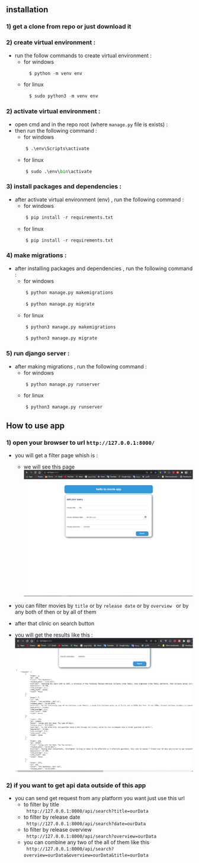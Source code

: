 ## installation
### 1) get a clone from repo or just download it 
### 2) create virtual environment :
  - run the follow commands to create virtual environment : <br/>
    - for windows 
      ```python 
        $ python -m venv env
      ```
    - for linux <br/>
      ```python 
        $ sudo python3 -m venv env
      ```
### 2) activate virtual environment :
  - open cmd and in the repo root (where ```manage.py``` file is exists) : <br/>
  - then run the following command :
    - for windows 
    ```python 
        $ .\env\Scripts\activate
    ```
    - for linux 
    ```python 
        $ sudo .\env\bin\activate
    ```
### 3) install packages and dependencies :
  - after activate virtual environment (env) , run the following command :
    - for windows 
    ```python 
        $ pip install -r requirements.txt
    ```
    - for linux 
    ```python 
        $ pip install -r requirements.txt
    ```

### 4) make migrations :
  - after installing packages and dependencies , run the following command :
    - for windows 
    ```python 
        $ python manage.py makemigrations
    ```
    ```python 
        $ python manage.py migrate
    ```
    - for linux 
    ```python 
        $ python3 manage.py makemigrations
    ```
    ```python 
        $ python3 manage.py migrate
    ```

### 5) run django server :
  - after making migrations , run the following command :
    - for windows 
    ```python 
        $ python manage.py runserver
    ```
    - for linux 
    ```python 
        $ python3 manage.py runserver
    ```
## How to use app 
### 1) open your browser to url ``` http://127.0.0.1:8000/ ```
  - you will get a filter page whish is : 
    - we will see this page <br />
    ![alt text](https://raw.githubusercontent.com/MousaNageh/movie/master/static/images/1.PNG?row=True)
  - you can filter movies by `` title `` or by `` release date `` or by `` overview  ``   or by any both of then or by all of them 
  - after that clinic on search button

  - you will get the results like this : 
    ![alt text](https://raw.githubusercontent.com/MousaNageh/movie/master/static/images/2.PNG?row=True)

### 2) if you want to get api data outside of this app 
  - you can send get request from any platform you want just use this url 
    - to filter by title<br />
     ``` http://127.0.0.1:8000/api/search?title=ourData```<br />
    - to filter by release date<br />
     ``` http://127.0.0.1:8000/api/search?date=ourData```<br />
    - to filter by release overview<br />
     ``` http://127.0.0.1:8000/api/search?overview=ourData```<br />
    - you can combine any two of the all of them like this <br />
    ``` http://127.0.0.1:8000/api/search?overview=ourData&overview=ourData&title=ourData```
